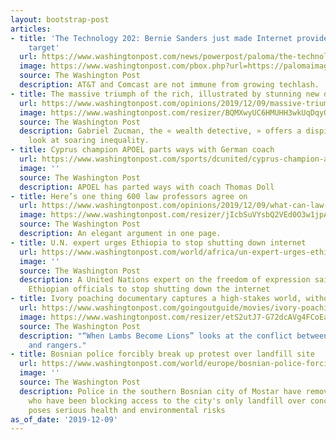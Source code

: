 ```yaml
---
layout: bootstrap-post
articles:
- title: 'The Technology 202: Bernie Sanders just made Internet providers a new 2020
    target'
  url: https://www.washingtonpost.com/news/powerpost/paloma/the-technology-202/2019/12/09/the-technology-202-bernie-sanders-just-made-internet-providers-a-new-2020-target/5ded5991602ff1440b4ddcdb/
  image: https://www.washingtonpost.com/pbox.php?url=https://palomaimages.washingtonpost.com/pr2/5856f7279939d4b597e139facaf4f966-680-453-70-8-GKTHIXAZI4I6VAGW2DFHABZHH4.jpg&w=1484&op=resize&opt=1&filter=antialias&t=20170517
  source: The Washington Post
  description: AT&T and Comcast are not immune from growing techlash.
- title: The massive triumph of the rich, illustrated by stunning new data
  url: https://www.washingtonpost.com/opinions/2019/12/09/massive-triumph-rich-illustrated-by-stunning-new-data/
  image: https://www.washingtonpost.com/resizer/BQMXwyUC6HMUHH3wkUqDqyQluLQ=/1440x0/smart/arc-anglerfish-washpost-prod-washpost.s3.amazonaws.com/public/IYTLTGQMD4I6VACUFCNO63RYUM.jpg
  source: The Washington Post
  description: Gabriel Zucman, the « wealth detective, » offers a dispiriting new
    look at soaring inequality.
- title: Cyprus champion APOEL parts ways with German coach
  url: https://www.washingtonpost.com/sports/dcunited/cyprus-champion-apoel-parts-ways-with-german-coach/2019/12/09/c0178438-1a8d-11ea-977a-15a6710ed6da_story.html
  image: ''
  source: The Washington Post
  description: APOEL has parted ways with coach Thomas Doll
- title: Here’s one thing 600 law professors agree on
  url: https://www.washingtonpost.com/opinions/2019/12/09/what-can-law-professors-agree-trumps-impeachment/
  image: https://www.washingtonpost.com/resizer/jIcbSuVYsbQ2VEd0O3w1jpAmo-s=/1440x0/smart/arc-anglerfish-washpost-prod-washpost.s3.amazonaws.com/public/PMORGSQYGMI6VAGW2DFHABZHH4.jpg
  source: The Washington Post
  description: An elegant argument in one page.
- title: U.N. expert urges Ethiopia to stop shutting down internet
  url: https://www.washingtonpost.com/world/africa/un-expert-urges-ethiopia-to-stop-shutting-down-internet/2019/12/09/1a779082-1a8c-11ea-977a-15a6710ed6da_story.html
  image: ''
  source: The Washington Post
  description: A United Nations expert on the freedom of expression said he has urged
    Ethiopian officials to stop shutting down the internet
- title: Ivory poaching documentary captures a high-stakes world, without judgment
  url: https://www.washingtonpost.com/goingoutguide/movies/ivory-poaching-documentary-captures-a-high-stakes-world-without-judgment/2019/12/09/b1af453a-1915-11ea-9110-3b34ce1d92b1_story.html
  image: https://www.washingtonpost.com/resizer/etS2utJ7-G72dcAVg4FCoEaMR50=/1484x0/arc-anglerfish-washpost-prod-washpost.s3.amazonaws.com/public/6AVI2FQXWYI6VBAG346FJMZFHY.jpg
  source: The Washington Post
  description: "“When Lambs Become Lions” looks at the conflict between Kenyan poachers
    and rangers."
- title: Bosnian police forcibly break up protest over landfill site
  url: https://www.washingtonpost.com/world/europe/bosnian-police-forcibly-break-up-protest-over-landfill-site/2019/12/09/03d8f530-1a89-11ea-977a-15a6710ed6da_story.html
  image: ''
  source: The Washington Post
  description: Police in the southern Bosnian city of Mostar have removed residents
    who have been blocking access to the city's only landfill over concerns that it
    poses serious health and environmental risks
as_of_date: '2019-12-09'
---
```


